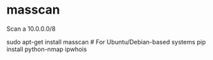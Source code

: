 # masscan
Scan a 10.0.0.0/8

sudo apt-get install masscan  # For Ubuntu/Debian-based systems
pip install python-nmap ipwhois
